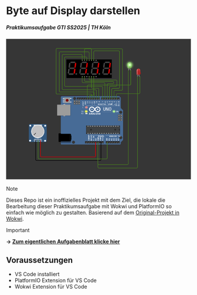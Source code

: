 # Byte auf Display darstellen

##### Praktikumsaufgabe GTI SS2025 | TH Köln

![Screenshot](assets/Screenshot_Simulation.png)

> [!NOTE]
> Dieses Repo ist ein inoffizielles Projekt mit dem Ziel, die lokale die Bearbeitung dieser Praktikumsaufgabe mit Wokwi und PlatformIO so einfach wie möglich zu gestalten. Basierend auf dem [Original-Projekt in Wokwi][1].

[1]: https://wokwi.com/projects/399199668591202305

> [!IMPORTANT]
> **→ [Zum eigentlichen Aufgabenblatt klicke hier][2]**

[2]: AUFGABE.md

## Voraussetzungen

- VS Code installiert
- PlatformIO Extension für VS Code
- Wokwi Extension für VS Code

##

##

